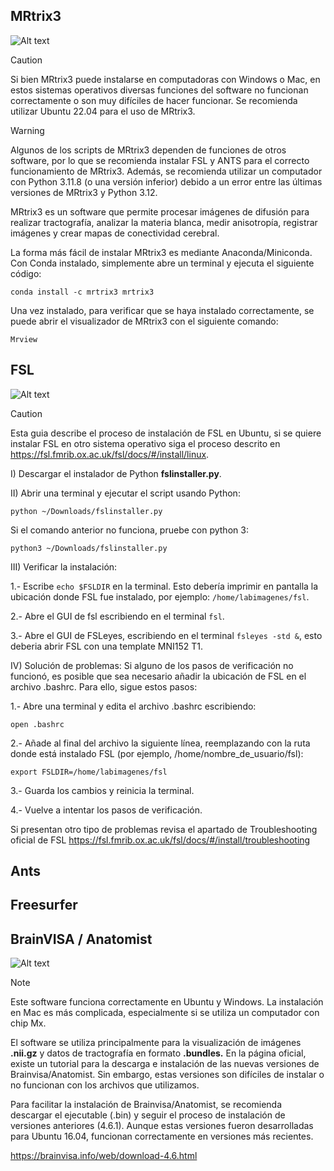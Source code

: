 ## MRtrix3 

![Alt text](https://www.mrtrix.org/images/frontpage/mrview.jpg)


> [!CAUTION]
> Si bien MRtrix3 puede instalarse en computadoras con Windows o Mac, en estos sistemas operativos diversas funciones del software no funcionan correctamente o son muy difíciles de hacer funcionar. Se recomienda utilizar Ubuntu 22.04 para el uso de MRtrix3.

> [!WARNING]  
> Algunos de los scripts de MRtrix3 dependen de funciones de otros software, por lo que se recomienda instalar FSL y ANTS para el correcto funcionamiento de MRtrix3. Además, se recomienda utilizar un computador con Python 3.11.8 (o una versión inferior) debido a un error entre las últimas versiones de MRtrix3 y Python 3.12.

MRtrix3 es un software que permite procesar imágenes de difusión para realizar tractografía, analizar la materia blanca, medir anisotropía, registrar imágenes y crear mapas de conectividad cerebral.

La forma más fácil de instalar MRtrix3 es mediante Anaconda/Miniconda. Con Conda instalado, simplemente abre un terminal y ejecuta el siguiente código:

``` console
conda install -c mrtrix3 mrtrix3
```

Una vez instalado, para verificar que se haya instalado correctamente, se puede abrir el visualizador de MRtrix3 con el siguiente comando:

``` console
Mrview
```

## FSL

![Alt text](https://s3.us-east-2.amazonaws.com/brainder/2015/fsl-rpi/screenshot_debian_lxde_rpi2.png)

> [!CAUTION]
> Esta guia describe el proceso de instalación de FSL en Ubuntu, si se quiere instalar FSL en otro sistema operativo siga el proceso descrito en https://fsl.fmrib.ox.ac.uk/fsl/docs/#/install/linux.

I) Descargar el instalador de Python **fslinstaller.py**.

II) Abrir una terminal y ejecutar el script usando Python:

```console
python ~/Downloads/fslinstaller.py
```

Si el comando anterior no funciona, pruebe con python
3:
```console
python3 ~/Downloads/fslinstaller.py
```

III) Verificar la instalación:

1.- Escribe ```echo $FSLDIR``` en la terminal. Esto debería imprimir en pantalla la ubicación donde FSL fue instalado, por ejemplo: ```/home/labimagenes/fsl```.

2.- Abre el GUI de fsl escribiendo en el terminal ```fsl```.

3.- Abre el GUI de FSLeyes, escribiendo en el terminal ```fsleyes -std &```, esto deberia abrir FSL con una template MNI152 T1.

IV) Solución de problemas:
Si alguno de los pasos de verificación no funcionó, es posible que sea necesario añadir la ubicación de FSL en el archivo .bashrc. Para ello, sigue estos pasos:

1.- Abre una terminal y edita el archivo .bashrc escribiendo:

```console
open .bashrc
```

2.- Añade al final del archivo la siguiente línea, reemplazando con la ruta donde está instalado FSL (por ejemplo, /home/nombre_de_usuario/fsl):

``` console
export FSLDIR=/home/labimagenes/fsl
```

3.- Guarda los cambios y reinicia la terminal.

4.- Vuelve a intentar los pasos de verificación.

Si presentan otro tipo de problemas revisa el apartado de Troubleshooting oficial de FSL https://fsl.fmrib.ox.ac.uk/fsl/docs/#/install/troubleshooting


## Ants

## Freesurfer


## BrainVISA / Anatomist

![Alt text](https://brainvisa.info/web/_static/images/control_window0.png)

>[!NOTE]
> Este software funciona correctamente en Ubuntu y Windows. La instalación en Mac es más complicada, especialmente si se utiliza un computador con chip Mx.

El software se utiliza principalmente para la visualización de imágenes **.nii.gz** y datos de tractografía en formato **.bundles.** En la página oficial, existe un tutorial para la descarga e instalación de las nuevas versiones de Brainvisa/Anatomist. Sin embargo, estas versiones son difíciles de instalar o no funcionan con los archivos que utilizamos.

Para facilitar la instalación de Brainvisa/Anatomist, se recomienda descargar el ejecutable (.bin) y seguir el proceso de instalación de versiones anteriores (4.6.1). Aunque estas versiones fueron desarrolladas para Ubuntu 16.04, funcionan correctamente en versiones más recientes.

https://brainvisa.info/web/download-4.6.html


